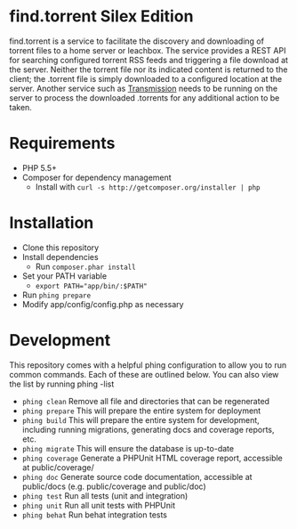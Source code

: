 # find.torrent Silex Edition

find.torrent is a service to facilitate the discovery and downloading of
torrent files to a home server or leachbox. The service provides a REST API for
searching configured torrent RSS feeds and triggering a file download at the
server. Neither the torrent file nor its indicated content is returned to the
client; the .torrent file is simply downloaded to a configured location at the
server. Another service such as [Transmission](http://www.transmissionbt.com/)
needs to be running on the server to process the downloaded .torrents for any
additional action to be taken.

# Requirements
* PHP 5.5+
* Composer for dependency management
  * Install with `curl -s http://getcomposer.org/installer | php`

# Installation
* Clone this repository
* Install dependencies
  * Run `composer.phar install`
* Set your PATH variable
  * `export PATH="app/bin/:$PATH"`
* Run `phing prepare`
* Modify app/config/config.php as necessary

# Development
This repository comes with a helpful phing configuration to allow you to run
common commands.  Each of these are outlined below.  You can also view the list
by running phing -list

* `phing clean` Remove all file and directories that can be regenerated
* `phing prepare` This will prepare the entire system for deployment
* `phing build` This will prepare the entire system for development, including
  running migrations, generating docs and coverage reports, etc.
* `phing migrate` This will ensure the database is up-to-date
* `phing coverage` Generate a PHPUnit HTML coverage report, accessible at public/coverage/
* `phing doc` Generate source code documentation, accessible at public/docs
  (e.g. public/coverage and public/doc)
* `phing test` Run all tests (unit and integration)
* `phing unit` Run all unit tests with PHPUnit
* `phing behat` Run behat integration tests
